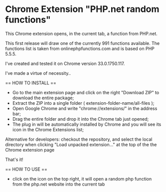 Chrome Extension "PHP.net random functions"
=============================

This Chrome extension opens, in the current tab, a function from PHP.net.

This first release will draw one of the currently 991 functions available.
The functions list is taken from onlinephpfunctions.com and is based on PHP 5.5.5.

I've created and tested it on Chrome version 33.0.1750.117.

I've made a virtue of necessity..

== HOW TO INSTALL ==

- Go to the main extension page and click on the right "Download ZIP" to download the entire package;
- Extract the ZIP into a single folder ( extension-folder-name/all-files );
- Open Google Chrome and write "chrome://extensions/" in the address bar;
- Drag the entire folder and drop it into the Chrome tab just opened;
- The plug in will be automatically installed by Chrome and you will see its icon in the Chrome Extensions list;

Alternative for developers: checkout the repository, and select the local directory when clicking "Load unpacked extension..." at the top of the the Chrome extension page

That's it!

== HOW TO USE ==
 - click on the icon on the top right, it will open a random php function from the php.net website into the current tab

